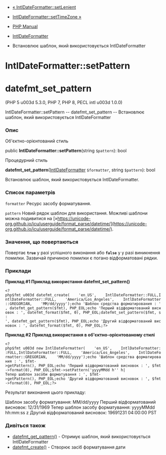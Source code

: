 - [« IntlDateFormatter::setLenient](intldateformatter.setlenient.md)
- [IntlDateFormatter::setTimeZone
»](intldateformatter.settimezone.md)

- [PHP Manual](index.md)
- [IntlDateFormatter](class.intldateformatter.md)
- Встановлює шаблон, який використовується IntlDateFormatter

# IntlDateFormatter::setPattern

# datefmt_set_pattern

(PHP 5 u003d 5.3.0, PHP 7, PHP 8, PECL intl u003d 1.0.0)

IntlDateFormatter::setPattern -- datefmt_set_pattern -- Встановлює
шаблон, який використовується IntlDateFormatter

### Опис

Об'єктно-орієнтований стиль

public **IntlDateFormatter::setPattern**(string `$pattern`): bool

Процедурний стиль

**datefmt_set_pattern**([IntlDateFormatter](class.intldateformatter.md)
`$formatter`, string `$pattern`): bool

Встановлює шаблон, який використовується IntlDateFormatter.

### Список параметрів

`formatter`
Ресурс засобу форматування.

`pattern`
Новий рядок шаблон для використання. Можливі шаблони можна
подивитися на
[»https://unicode-org.github.io/icu/userguide/format_parse/datetime/](https://unicode-org.github.io/icu/userguide/format_parse/datetime/).

### Значення, що повертаються

Повертає **`true`** у разі успішного виконання або **`false`** у
у разі виникнення помилки. Зазвичай причиною помилки є погано
відформатовані рядки.

### Приклади

**Приклад #1 Приклад використання **datefmt_set_pattern()****

` <?php$fmt u003d datefmt_create(    'en_US',    IntlDateFormatter::FULL,IntlDateFormatter::FULL,    'America/Los_Angeles',    IntlDateFormatter::GREGORIAN,    'MM/dd/yyyy');echo 'Шаблон средства форматирования : ' , datefmt_get_pattern($fmt), PHP_EOL;echo 'Перший відформатований висновок : ', datefmt_format($fmt, 0), PHP_EOL;datefmt_set_pattern($fmt, s: ', datefmt_get_pattern($fmt), PHP_EOL;echo 'Другий відформатований висновок : ', datefmt_format($fmt, 0), PHP_EOL;?> `

**Приклад #2 Приклад використання в об'єктно-орієнтованому стилі**

` <?php$fmt u003d new IntlDateFormatter(    'en_US',    IntlDateFormatter::FULL,IntlDateFormatter::FULL,    'America/Los_Angeles',    IntlDateFormatter::GREGORIAN,    'MM/dd/yyyy');echo 'Шаблон средства форматирования : ', $fmt->getPattern(), PHP_EOL;echo 'Перший відформатований висновок : ', $fmt->format(0), PHP_EOL;$fmt->setPattern('yyyyMMdd h'' h| Тепер шаблон засоби форматування : ', $fmt->getPattern(), PHP_EOL;echo 'Другий відформатований висновок : ', $fmt->format(0), PHP_EOL;?> `

Результат виконання цього прикладу:

Шаблон засобу форматування: MM/dd/yyyy
Перший відформатований висновок: 12/31/1969
Тепер шаблон засобу форматування: yyyyMMdd hh:mm:ss z
Другий відформатований висновок: 19691231 04:00:00 PST

### Дивіться також

- [datefmt_get_pattern()](intldateformatter.getpattern.md) -
Отримує шаблон, який використовується IntlDateFormatter
- [datefmt_create()](intldateformatter.create.md) - Створює засіб
форматування дати
